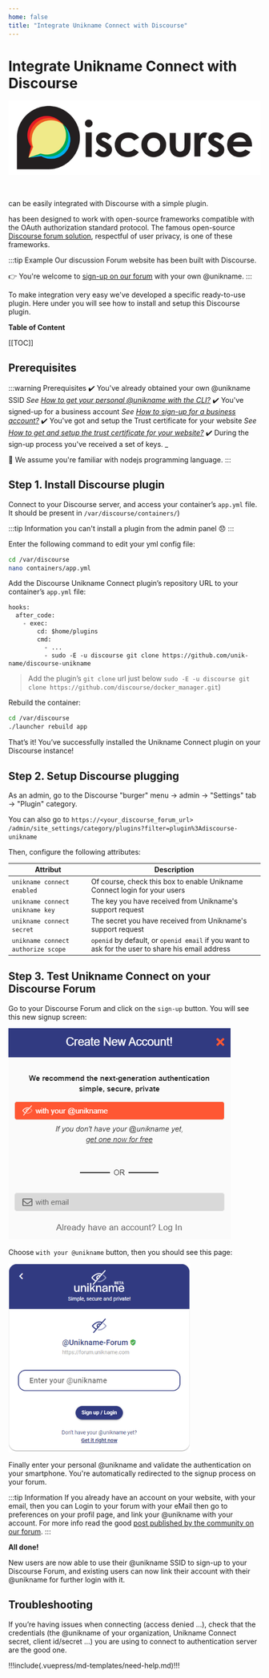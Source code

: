 ```yaml
---
home: false
title: "Integrate Unikname Connect with Discourse"
---
```


# Integrate Unikname Connect with Discourse

<hpicture noshadow>![Discourse](./discourse-logo-full.png)</hpicture>

<br/>

<brand name="UNC"/> can be easily integrated with Discourse with a simple plugin. 

<brand name="UNC"/> has been designed to work with open-source frameworks compatible with the OAuth authorization standard protocol. The famous open-source [Discourse forum solution](https://www.discourse.org), respectful of user privacy, is one of these frameworks. 

:::tip Example
Our discussion Forum website has been built with Discourse. 

👉 You're welcome to [sign-up on our forum](https://forum.unikname.com/) with your own @unikname.
:::

To make integration very easy we've developed a specific ready-to-use plugin. Here under you will see how to install and setup this Discourse plugin.

**Table of Content**

[[TOC]]

<hseparator/>

## Prerequisites

:::warning Prerequisites
:heavy_check_mark: You've already obtained your own @unikname SSID
<hbox>_See [How to get your personal @unikname with the CLI?](./howto-get-my-unikname-via-cli)_</hbox>
:heavy_check_mark: You've signed-up for a business account
<hbox>_See [How to sign-up for a business account?](./howto-signup-business-account)_</hbox>
:heavy_check_mark: You've got and setup the Trust certificate for your website
<hbox>_See [How to get and setup the trust certificate for your website?](./howto-get-unikname-trust-certificate-organization)_</hbox>
:heavy_check_mark: During the sign-up process you've received a set of keys.
_</hbox>

:book: We assume you're familiar with nodejs programming language.
:::

## Step 1. Install Discourse plugin

Connect to your Discourse server, and access your container’s `app.yml` file. It should be present in `/var/discourse/containers/`)

:::tip Information
you can't install a plugin from the admin panel 😞
:::

Enter the following command to edit your yml config file:
```bash
cd /var/discourse
nano containers/app.yml
````

Add the Discourse Unikname Connect plugin’s repository URL to your container’s `app.yml` file:

```
hooks:
  after_code:
    - exec:
        cd: $home/plugins
        cmd:
          - ...
          - sudo -E -u discourse git clone https://github.com/unik-name/discourse-unikname
```

> Add the plugin’s `git clone` url just below `sudo -E -u discourse git clone https://github.com/discourse/docker_manager.git`)

Rebuild the container:
```bash
cd /var/discourse
./launcher rebuild app
```

That’s it! You’ve successfully installed the Unikname Connect plugin on your Discourse instance!

## Step 2. Setup Discourse plugging

As an admin, go to the Discourse "burger" menu → admin → "Settings" tab → "Plugin" category.

You can also go to `https://<your_discourse_forum_url>` `/admin/site_settings/category/plugins?filter=plugin%3Adiscourse-unikname`

Then, configure the following attributes:

| Attribut | Description |
|--------|-----------|
| `unikname connect enabled`  | Of course, check this box to enable Unikname Connect login for your users |
| `unikname connect unikname key` | The key you have received from Unikname's support request |
| `unikname connect secret` | The secret you have received from Unikname's support request |
| `unikname connect authorize scope` | `openid` by default, or `openid email` if you want to ask for the user to share his email address |

## Step 3. Test Unikname Connect on your Discourse Forum

Go to your Discourse Forum and click on the `sign-up` button. You will see this new signup screen:

<hpicture>![Discourse with Unikname Connect](./unc-discourse-signup.png)</hpicture>

Choose ``with your @unikname`` button, then you should see this page:

<hpicture noshadow>![enter-your-unikname](../../images/unc-enter-unikname.png)</hpicture>

Finally enter your personal @unikname and validate the authentication on your smartphone. You're automatically redirected to the signup process on your forum.

:::tip Information
If you already have an account on your website, with your email, then you can Login to your forum with your eMail then go to preferences on your profil page, and link your @unikname with your account. For more info read the good [post published by the community on our forum](https://forum.unikname.com/t/how-to-login-with-your-unikname-if-your-already-have-an-account/562/3).
:::

**All done!**

New users are now able to use their @unikname SSID to sign-up to your Discourse Forum, and existing users can now link their account with their @unikname for further login with it.

<hseparator/>

## Troubleshooting

If you’re having issues when connecting (access denied ...), check that the credentials (the @unikname of your organization, Unikname Connect secret, client id/secret ...) you are using to connect to <brand name="UNC"/> authentication server are the good one.

!!!include(.vuepress/md-templates/need-help.md)!!!
